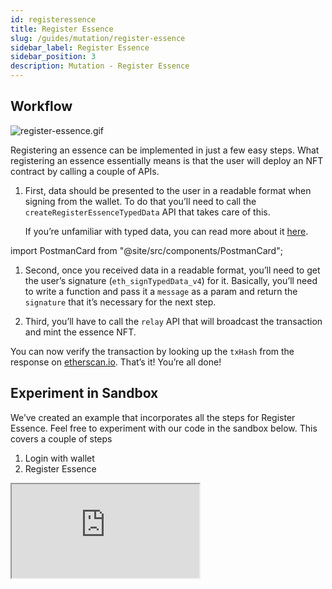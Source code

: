 ```yaml
---
id: registeressence
title: Register Essence
slug: /guides/mutation/register-essence
sidebar_label: Register Essence
sidebar_position: 3
description: Mutation - Register Essence
---
```


## Workflow

![register-essence.gif](/gif/register-essence.gif)

Registering an essence can be implemented in just a few easy steps. What registering an essence essentially means is that the user will deploy an NFT contract by calling a couple of APIs.

1. First, data should be presented to the user in a readable format when signing from the wallet. To do that you’ll need to call the `createRegisterEssenceTypedData` API that takes care of this.

    If you’re unfamiliar with typed data, you can read more about it [here](https://eips.ethereum.org/EIPS/eip-712).

import PostmanCard from "@site/src/components/PostmanCard";

<PostmanCard 
  queryURL="https://www.postman.com/cyberconnect-v2/workspace/cyberconnect-v2/request/20133006-88e0cbdb-6643-4b6c-a4dd-990158e777e1"
  exampleURL="https://www.postman.com/cyberconnect-v2/workspace/cyberconnect-v2/example/20133006-3f161af1-1f12-4421-b819-f467d373a3e0"
/>

1. Second, once you received data in a readable format, you’ll need to get the user’s signature (`eth_signTypedData_v4`) for it. Basically, you’ll need to write a function and pass it a `message` as a param and return the `signature` that it’s necessary for the next step.

1. Third, you’ll have to call the `relay` API that will broadcast the transaction and mint the essence NFT.

<PostmanCard 
  queryURL="https://www.postman.com/cyberconnect-v2/workspace/cyberconnect-v2/request/20133006-bb70b78d-e71d-40b1-8a11-6c520714d4a5"
  exampleURL="https://www.postman.com/cyberconnect-v2/workspace/cyberconnect-v2/example/20133006-55d6ea39-89ba-4cb5-8d9c-b926df01b388"
/>

You can now verify the transaction by looking up the `txHash` from the response on [etherscan.io](http://etherscan.io). That’s it! You’re all done!

## Experiment in Sandbox

We’ve created an example that incorporates all the steps for Register Essence. Feel free to experiment with our code in the sandbox below. This covers a couple of steps

1. Login with wallet
2. Register Essence

<iframe src="https://codesandbox.io/embed/register-essence-kfmjbi?fontsize=14&hidenavigation=1&theme=dark"
    title="register-essence"
    allow="accelerometer; ambient-light-sensor; camera; encrypted-media; geolocation; gyroscope; hid; microphone; midi; payment; usb; vr; xr-spatial-tracking"
    sandbox="allow-forms allow-modals allow-popups allow-presentation allow-same-origin allow-scripts"
></iframe>

